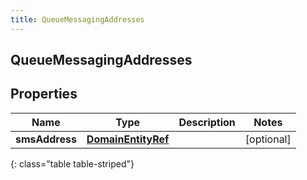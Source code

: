 ```yaml
---
title: QueueMessagingAddresses
---
```


## QueueMessagingAddresses

## Properties

| Name           | Type                                                           | Description | Notes      |
| -------------- | -------------------------------------------------------------- | ----------- | ---------- |
| **smsAddress** | <!----><!---->[**DomainEntityRef**](DomainEntityRef.md)<!----> |             | [optional] |

{: class="table table-striped"}
